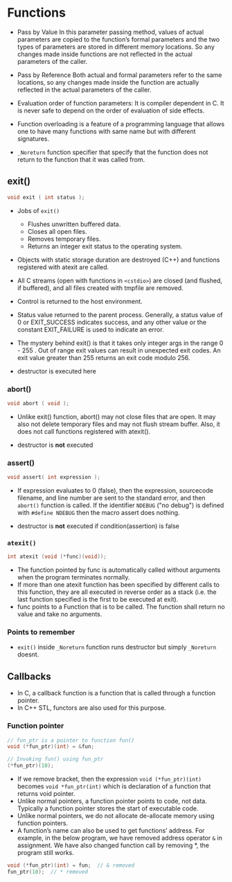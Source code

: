 # Functions

- Pass by Value
In this parameter passing method, values of actual parameters are copied to the function’s formal parameters and the two types of parameters are stored in different memory locations. So any changes made inside functions are not reflected in the actual parameters of the caller. 
 
- Pass by Reference
Both actual and formal parameters refer to the same locations, so any changes made inside the function are actually reflected in the actual parameters of the caller.

- Evaluation order of function parameters: 
  It is compiler dependent in C. It is never safe to depend on the order of evaluation of side effects.

- Function overloading is a feature of a programming language that allows one to have many functions with same name but with different signatures.

- `_Noreturn` function specifier that specify that the function does not return to the function that it was called from.

## exit()

``` c
void exit ( int status ); 
```
- Jobs of `exit()`
  - Flushes unwritten buffered data.
  - Closes all open files.
  - Removes temporary files.
  - Returns an integer exit status to the operating system.

- Objects with static storage duration are destroyed (C++) and functions registered with atexit are called.
- All C streams (open with functions in `<cstdio>`) are closed (and flushed, if buffered), and all files created with tmpfile are removed. 
- Control is returned to the host environment.
- Status value returned to the parent process. Generally, a status value of 0
  or EXIT_SUCCESS indicates success, and any other value or the constant
  EXIT_FAILURE is used to indicate an error.
- The mystery behind exit() is that it takes only integer args in the range 0 -
  255 . Out of range exit values can result in unexpected exit codes. An exit
  value greater than 255 returns an exit code modulo 256.

- destructor is executed here

### abort()

``` c
void abort ( void );
```
- Unlike exit() function, abort() may not close files that are open. It may also not delete temporary files and may not flush stream buffer. Also, it does not call functions registered with atexit().

- destructor is **not** executed

### assert()

``` c
void assert( int expression );
```
- If expression evaluates to 0 (false), then the expression, sourcecode filename, and line number are sent to the standard error, and then `abort()` function is called. If the identifier `NDEBUG` ("no debug") is defined with `#define NDEBUG` then the macro assert does nothing.

- destructor is **not** executed if condition(assertion) is false

### `atexit()`

``` c
int atexit (void (*func)(void));
```
- The function pointed by func is automatically called without arguments when the program terminates normally.
- If more than one atexit function has been specified by different calls to this function, they are all executed in reverse order as a stack (i.e. the last function specified is the first to be executed at exit).
- func points to a Function that is to be called. The function shall return no value and take no arguments.

### Points to remember

- `exit()` inside `_Noreturn` function runs destructor but simply `_Noreturn` doesnt.

## Callbacks

- In C, a callback function is a function that is called through a function pointer.
- In C++ STL, functors are also used for this purpose.

### Function pointer

``` c
// fun_ptr is a pointer to function fun() 
void (*fun_ptr)(int) = &fun;

// Invoking fun() using fun_ptr
(*fun_ptr)(10);
```
- If we remove bracket, then the expression `void (*fun_ptr)(int)` becomes `void *fun_ptr(int)` which is declaration of a function that returns void pointer.
-  Unlike normal pointers, a function pointer points to code, not data. Typically a function pointer stores the start of executable code.
-  Unlike normal pointers, we do not allocate de-allocate memory using function pointers.
-  A function’s name can also be used to get functions’ address. For example, in the below program, we have removed address operator `&` in assignment. We have also changed function call by removing *, the program still works.
``` c
void (*fun_ptr)(int) = fun;  // & removed  
fun_ptr(10);  // * removed
```
